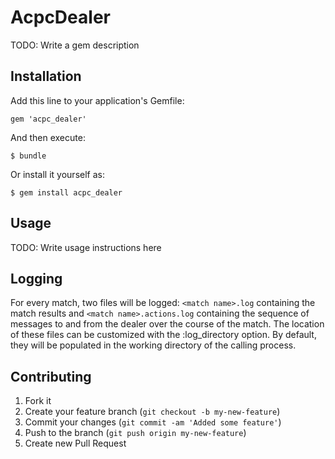 # AcpcDealer

TODO: Write a gem description

## Installation

Add this line to your application's Gemfile:

    gem 'acpc_dealer'

And then execute:

    $ bundle

Or install it yourself as:

    $ gem install acpc_dealer

## Usage

TODO: Write usage instructions here

## Logging

For every match, two files will be logged: `<match name>.log` containing the match results and `<match name>.actions.log` containing the sequence of messages to and from the dealer over the course of the match. The location of these files can be customized with the :log_directory option. By default, they will be populated in the working directory of the calling process.

## Contributing

1. Fork it
2. Create your feature branch (`git checkout -b my-new-feature`)
3. Commit your changes (`git commit -am 'Added some feature'`)
4. Push to the branch (`git push origin my-new-feature`)
5. Create new Pull Request
